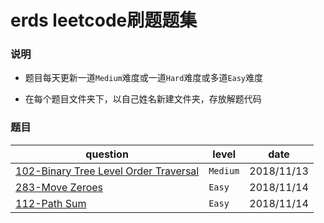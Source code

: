 # erds leetcode刷题题集

### 说明

+ 题目每天更新一道`Medium`难度或一道`Hard`难度或多道`Easy`难度

+ 在每个题目文件夹下，以自己姓名新建文件夹，存放解题代码

### 题目

|question|level|date|
|--------|-----|----|
|[102-Binary Tree Level Order Traversal](./102_Binary%20Tree%20Level%20Order%20Traversal)|`Medium`| 2018/11/13|
|[283-Move Zeroes](./283_Move%20Zeroes)|`Easy`|2018/11/14|
|[112-Path Sum](./112_Path%20Sum)|`Easy`|2018/11/14|
